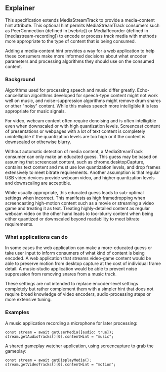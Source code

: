 ## Explainer
This specification extends MediaStreamTrack to provide a media-content hint attribute. This optional hint permits MediaStreamTrack consumers such as PeerConnection (defined in [webrtc]) or MediaRecorder (defined in [mediastream-recording]) to encode or process track media with methods more appropriate to the type of content that is being consumed.

Adding a media-content hint provides a way for a web application to help these consumers make more informed decisions about what encoder parameters and processing algorithms they should use on the consumed content.

### Background
Algorithms used for processing speech and music differ greatly. Echo-cancellation algorithms developed for speech-type content might not work well on music, and noise-suppression algorithms might remove drum snares or other "noisy" content. While this makes speech more intelligible it is less appropriate for music signals.

For video, webcam content often require denoising and is often intelligible even when downscaled or with high quantization levels. Screencast content of presentations or webpages with a lot of text content is completely unintelligible if the quantization levels are too high or if the content is downscaled or otherwise blurry.

Without automatic detection of media content, a MediaStreamTrack consumer can only make an educated guess. This guess may be based on assuming that screencast content, such as chrome.desktopCapture, contains text content and must use low quantization levels, and drop frames extensively to meet bitrate requirements. Another assumption is that regular USB video devices provide webcam video, and higher quantization levels and downscaling are acceptible.

While usually appropriate, this educated guess leads to sub-optimal settings when incorrect. This manifests as high framedropping when screencasting high-motion content such as a movie or streaming a video game and treating it as text. Treating highly-detailed content as regular webcam video on the other hand leads to too-blurry content when being either quantized or downscaled beyond readability to meet bitrate requirements. 

### What applications can do
In some cases the web application can make a more-educated guess or take user input to inform consumers of what kind of content is being encoded. A web application that streams video-game content would be able to preserve motion from desktop capture at the cost of individual frame detail. A music-studio application would be able to prevent noise suppression from removing snares from a music track.

These settings are not intended to replace encoder-level settings completely but rather complement them with a simpler hint that does not require broad knowledge of video encoders, audio-processing steps or more extensive tuning.
### Examples

A music application recording a microphone for later processing:
```
const stream = await getUserMedia([audio: true]);
stream.getAudioTracks()[0].contentHint = "music";
```

A shared gameplay watcher application, using screencapture to grab the gameplay:
```
const stream = await getDisplayMedia();
stream.getVideoTracks()[0].contentHint = "motion";
```
